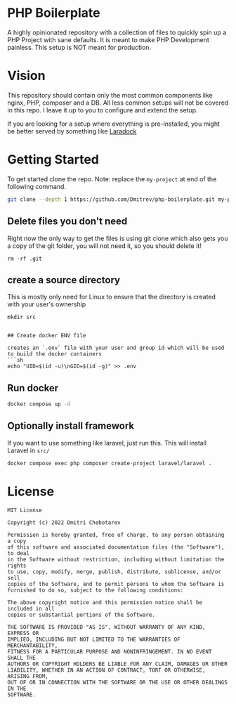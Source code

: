 # PHP Boilerplate

A highly opinionated repository with a collection of files to quickly spin up a PHP Project with sane defaults.
It is meant to make PHP Development painless. This setup is NOT meant for production.

# Vision

This repository should contain only the most common components like nginx, PHP, composer and a DB.
All less common setups will not be covered in this repo. I leave it up to you to configure and extend the setup.

If you are looking for a setup where everything is pre-installed, you might be better served by something like [Laradock](https://github.com/laradock/laradock)


# Getting Started

To get started clone the repo. Note: replace the `my-project` at end of the following command.

```sh
git clone --depth 1 https://github.com/Dmitrev/php-boilerplate.git my-project

```

## Delete files you don't need

Right now the only way to get the files is using git clone which also gets you a copy of the git folder, you will not need it, so you should delete it! 

```
rm -rf .git
```

## create a source directory

This is mostly only need for Linux to ensure that the directory is created with your user's ownership
```
mkdir src


## Create docker ENV file

creates an `.env` file with your user and group id which will be used to build the docker containers
```sh
echo "UID=$(id -u)\nGID=$(id -g)" >> .env
```

## Run docker

```sh
docker compose up -d
```

## Optionally install framework

If you want to use something like laravel, just run this. This will install Laravel in `src/`

```sh
docker compose exec php composer create-project laravel/laravel .
```

# License

```
MIT License

Copyright (c) 2022 Dmitri Chebotarev 

Permission is hereby granted, free of charge, to any person obtaining a copy
of this software and associated documentation files (the "Software"), to deal
in the Software without restriction, including without limitation the rights
to use, copy, modify, merge, publish, distribute, sublicense, and/or sell
copies of the Software, and to permit persons to whom the Software is
furnished to do so, subject to the following conditions:

The above copyright notice and this permission notice shall be included in all
copies or substantial portions of the Software.

THE SOFTWARE IS PROVIDED "AS IS", WITHOUT WARRANTY OF ANY KIND, EXPRESS OR
IMPLIED, INCLUDING BUT NOT LIMITED TO THE WARRANTIES OF MERCHANTABILITY,
FITNESS FOR A PARTICULAR PURPOSE AND NONINFRINGEMENT. IN NO EVENT SHALL THE
AUTHORS OR COPYRIGHT HOLDERS BE LIABLE FOR ANY CLAIM, DAMAGES OR OTHER
LIABILITY, WHETHER IN AN ACTION OF CONTRACT, TORT OR OTHERWISE, ARISING FROM,
OUT OF OR IN CONNECTION WITH THE SOFTWARE OR THE USE OR OTHER DEALINGS IN THE
SOFTWARE.
```
